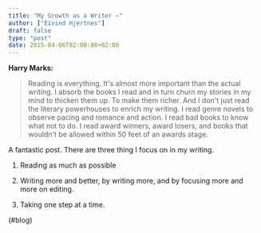 ```yaml
---
title: "My Growth as a Writer –"
author: ["Eivind Hjertnes"]
draft: false
type: "post"
date: 2015-04-06T02:00:00+02:00
---
```


**Harry Marks:**

> Reading is everything. It's almost more important than the actual
> writing. I absorb the books I read and in turn churn my stories in my
> mind to thicken them up. To make them richer. And I don't just read
> the literary powerhouses to enrich my writing. I read genre novels to
> observe pacing and romance and action. I read bad books to know what
> not to do. I read award winners, award losers, and books that wouldn't
> be allowed within 50 feet of an awards stage.

A fantastic post. There are three thing I focus on in my writing.

1.  Reading as much as possible

2.  Writing more and better, by writing more, and by focusing more and
    more on editing.

3.  Taking one step at a time.

(#blog)
